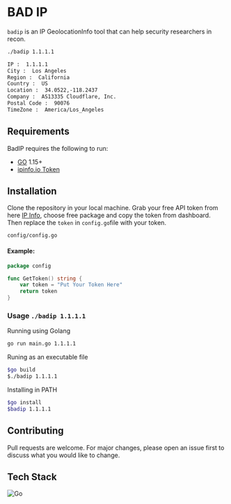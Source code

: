 # BAD IP 

`badip` is an IP GeolocationInfo tool that can help security researchers in recon. 
```bash
./badip 1.1.1.1
```
``` bash
IP :  1.1.1.1
City :  Los Angeles
Region :  California
Country :  US
Location :  34.0522,-118.2437
Company :  AS13335 Cloudflare, Inc.
Postal Code :  90076
TimeZone :  America/Los_Angeles
```
Requirements
------------

BadIP requires the following to run:

  * [GO][go] 1.15+
  * [ipinfo.io Token][ipinfo] 


[go]: https://go.dev/doc/install
[ipinfo]: https://ipinfo.io/
## Installation

Clone the repository in your local machine. Grab your free API token from here [IP Info](https://ipinfo.io/pricing), choose free package and copy the token from dashboard. 
Then replace the `token` in `config.go`file with your token. 

`config/config.go`

#### Example: 
```go
package config

func GetToken() string {
	var token = "Put Your Token Here"
	return token
}
```

### Usage `./badip 1.1.1.1`
Running using Golang
```bash
go run main.go 1.1.1.1
```
Runing as an 
executable  file 
```bash
$go build
$./badip 1.1.1.1
```
Installing in PATH
```bash
$go install 
$badip 1.1.1.1
```

## Contributing
Pull requests are welcome. For major changes, please open an issue first to discuss what you would like to change.

## Tech Stack 
![Go](https://img.shields.io/badge/Go-00ADD8?style=for-the-badge&logo=go&logoColor=white)

